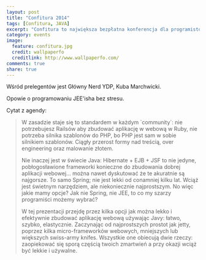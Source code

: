 ```yaml
---
layout: post
title: "Confitura 2014"
tags: [Confitura, JAVA]
excerpt: "Confitura to największa bezpłatna konferencja dla programistów Java w Europie i największe tego typu wydarzenie w Polsce. 5 lipca tego roku na kampusie Uniwersytetu Warszawskiego odbędzie się już siódma edycja naszej konferencji. Z roku na rok rozwijamy się i gościmy coraz większą liczbę pasjonatów programowania, rok temu było ich ponad 1000. W tym roku spodziewamy się prawie 1200 osób, dla których przygotowaliśmy 5 równoległych ścieżek z prawie 30 wykładami."
category: events
image:
  feature: confitura.jpg
  credit: wallpaperfo
  creditlink: http://www.wallpaperfo.com/
comments: true
share: true
---
```


Wśród prelegentów jest Główny Nerd YDP, Kuba Marchwicki.

Opowie o programowaniu JEE'isha bez stresu.

Cytat z agendy:

<blockquote>
W zasadzie staje się to standardem w każdym `community`: nie potrzebujesz Railsów aby zbudować aplikację w webową w Ruby, nie potrzeba silnika szablonów do PHP, bo PHP jest sam w sobie silnikiem szablonów. Ciągły przerost formy nad treścią, over engineering oraz malowanie złotem.

Nie inaczej jest w świecie Java: Hibernate + EJB + JSF to nie jedyne, pobłogosławione frameworki konieczne do zbudowania dobrej aplikacji webowej... można nawet dyskutować że te akuratnie są najgorsze. To samo Spring; nie jest lekki od conamniej kilku lat. Wciąż jest świetnym narzędziem, ale niekoniecznie najprostszym. No więc jakie mamy opcje? Jak nie Spring, nie JEE, to co my szarzy programiści możemy wybrać?

W tej prezentacji przejdę przez kilka opcji jak można lekko i efektywnie zbudować aplikację webową używając Javy: łatwo, szybko, elastycznie. Zaczynając od najprostszych prostot jak jetty, poprzez kilka micro-frameworków webowych, mniejszych lub większych swiss-army knifes. Wszystkie one obiecują dwie rzeczy: zaopiekować się sporą częścią twoich zmartwień a przy okazji wciąż być lekkie i używalne.
</blockquote>